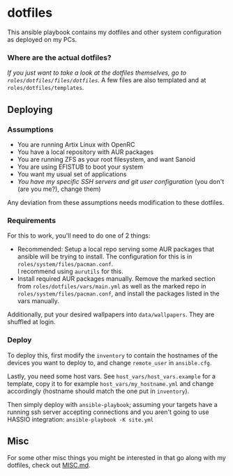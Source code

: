 # dotfiles
This ansible playbook contains my dotfiles and other system configuration as deployed on my PCs.

### Where are the actual dotfiles?
*If you just want to take a look at the dotfiles themselves, go to `roles/dotfiles/files/dotfiles`.*
A few files are also templated and at `roles/dotfiles/templates`.


## Deploying
### Assumptions
- You are running Artix Linux with OpenRC
- You have a local repository with AUR packages
- You are running ZFS as your root filesystem, and want Sanoid
- You are using EFISTUB to boot your system
- You want my usual set of applications
- *You have my specific SSH servers and git user configuration* (you don't (are you me?), change them)

Any deviation from these assumptions needs modification to these dotfiles.

### Requirements
For this to work, you'll need to do one of 2 things:

- Recommended: Setup a local repo serving some AUR packages that ansible will be
trying to install. The configuration for this is in `roles/system/files/pacman.conf`.  
I recommend using `aurutils` for this.
- Install required AUR packages manually. Remove the marked section from
`roles/dotfiles/vars/main.yml` as well as the marked repo in `roles/system/files/pacman.conf`, and install the packages listed in the vars manually. 

Additionally, put your desired wallpapers into `data/wallpapers`. They are shuffled at login.

### Deploy
To deploy this, first modify the `inventory` to contain the hostnames of the devices you want to
deploy to, and change `remote_user` in `ansible.cfg`.  

Lastly, you need some host vars. See `host_vars/host_vars.example` for a template, 
copy it to for example `host_vars/my_hostname.yml` and change accordingly (hostname should match
the one put in `inventory`).

Then simply deploy with `ansible-playbook`; assuming your targets have a running ssh server
accepting connections and you aren't going to use HASSIO integration:
`ansible-playbook -K site.yml`


## Misc
For some other misc things you might be interested in that go along with my dotfiles,
check out [MISC.md](./MISC.md).